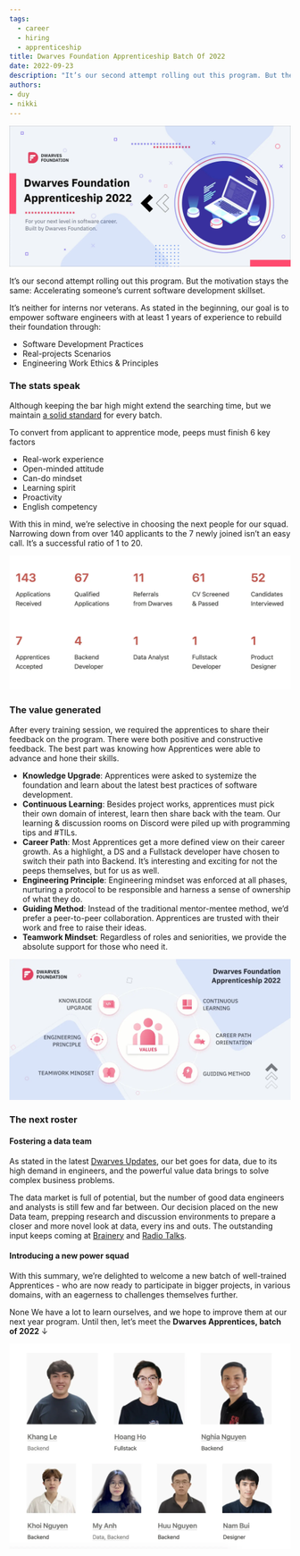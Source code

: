 ```yaml
---
tags: 
  - career
  - hiring
  - apprenticeship
title: Dwarves Foundation Apprenticeship Batch Of 2022
date: 2022-09-23
description: "It’s our second attempt rolling out this program. But the motivation stays the same: Accelerating someone’s current software development skillset."
authors: 
- duy
- nikki
---
```


![](assets/dwarves-foundation-apprenticeship-batch-of-2022_78a3d92a37a80df03892be456361742e_md5.webp)

It’s our second attempt rolling out this program. But the motivation stays the same: Accelerating someone’s current software development skillset.

It’s neither for interns nor veterans. As stated in the beginning, our goal is to empower software engineers with at least 1 years of experience to rebuild their foundation through: 

* Software Development Practices
* Real-projects Scenarios
* Engineering Work Ethics & Principles

### The stats speak
Although keeping the bar high might extend the searching time, but we maintain [a solid standard](https://github.com/dwarvesf/handbook/blob/master/how-we-work.md) for every batch. 

To convert from applicant to apprentice mode, peeps must finish 6 key factors
* Real-work experience
* Open-minded attitude
* Can-do mindset
* Learning spirit
* Proactivity
* English competency

With this in mind, we’re selective in choosing the next people for our squad. Narrowing down from over 140 applicants to the 7 newly joined isn’t an easy call. It’s a successful ratio of 1 to 20. 

![ratio](assets/dwarves-foundation-apprenticeship-batch-of-2022_2022-apprenticeship.webp)

### The value generated
After every training session, we  required the apprentices to share their feedback on the program. There were both positive and constructive feedback. The best part was knowing how Apprentices were able to advance and hone their skills.

* **Knowledge Upgrade**: Apprentices were asked to systemize the foundation and learn about the latest best practices of software development.
* **Continuous Learning**: Besides project works, apprentices must pick their own domain of interest, learn then share back with the team. Our learning & discussion rooms on Discord were piled up with programming tips and #TILs.
* **Career Path**: Most Apprentices get a more defined view on their career growth. As a highlight, a DS and a Fullstack developer have chosen to switch their path into Backend. It’s interesting and exciting for not the peeps themselves, but for us as well.
* **Engineering Principle**: Engineering mindset was enforced at all phases, nurturing a protocol to be responsible and harness a sense of ownership of what they do.
* **Guiding Method**: Instead of the traditional mentor-mentee method, we’d prefer a peer-to-peer collaboration. Apprentices are trusted with their work and free to raise their ideas. 
* **Teamwork Mindset**: Regardless of roles and seniorities, we provide the absolute support for those who need it.

![](assets/dwarves-foundation-apprenticeship-batch-of-2022_9726985cf7f5aabace53ea202291bdc3_md5.webp)

### The next roster
#### Fostering a data team
As stated in the latest [Dwarves Updates](https://log.d.foundation/06d0a46163914f10831d3146867dde2d#4139ec11dc0e401f8349e481934d3b9c), our bet goes for data, due to its high demand in engineers, and the powerful value data brings to solve complex business problems.

The data market is full of potential, but the number of good data engineers and analysts is still few and far between. Our decision placed on the new Data team, prepping research and discussion environments to prepare a closer and more novel look at data, every ins and outs. The outstanding input keeps coming at [Brainery](https://brain.d.foundation/Engineering/Data/Apache+Hadoop+and+Big+Data) and [Radio Talks](https://www.youtube.com/watch?v=fqM5mfuFN_s). 

#### Introducing a new power squad
With this summary, we’re delighted to welcome a new batch of well-trained Apprentices - who are now ready to participate in bigger projects, in various domains, with an eagerness to challenges themselves further.

None We have a lot to learn ourselves, and we hope to improve them at our next year program. Until then, let’s meet the **Dwarves Apprentices, batch of 2022** ↓

![members](assets/dwarves-foundation-apprenticeship-batch-of-2022_2022-apprenticeship-members.webp)